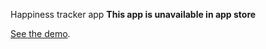 Happiness tracker app
**This app is unavailable in app store**

[See the demo](https://www.youtube.com/embed/adN2BipCr-o).
